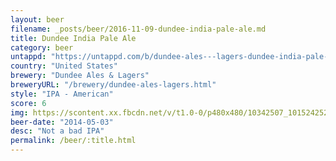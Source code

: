 ```yaml
---
layout: beer
filename: _posts/beer/2016-11-09-dundee-india-pale-ale.md
title: Dundee India Pale Ale
category: beer
untappd: "https://untappd.com/b/dundee-ales---lagers-dundee-india-pale-ale/12978"
country: "United States"
brewery: "Dundee Ales & Lagers"
breweryURL: "/brewery/dundee-ales-lagers.html"
style: "IPA - American"
score: 6
img: https://scontent.xx.fbcdn.net/v/t1.0-0/p480x480/10342507_10152425240783745_250399849084331418_n.jpg?_nc_cat=104&_nc_ht=scontent.xx&oh=3f02974eb4b7ce1948241ec3f4fc3e13&oe=5D8C0F9A
beer-date: "2014-05-03"
desc: "Not a bad IPA"
permalink: /beer/:title.html
---
```

